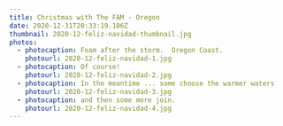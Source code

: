 ```yaml
---
title: Christmas with The FAM - Oregon
date: 2020-12-31T20:33:19.106Z
thumbnail: 2020-12-feliz-navidad-thumbnail.jpg
photos:
  - photocaption: Foam after the storm.  Oregon Coast.
    photourl: 2020-12-feliz-navidad-1.jpg
  - photocaption: Of course!
    photourl: 2020-12-feliz-navidad-2.jpg
  - photocaption: In the meantime ... some choose the warmer waters
    photourl: 2020-12-feliz-navidad-3.jpg
  - photocaption: and then some more join.
    photourl: 2020-12-feliz-navidad-4.jpg
---
```

